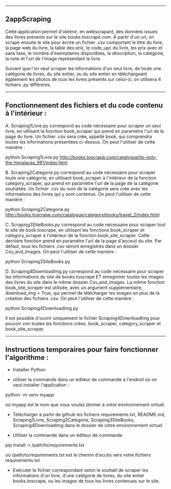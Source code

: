 -----------
2appScraping
------------

Cette application permet d'obtenir, en webscrapant, des données issues des livres présents sur le site books.toscrape.com.
À partir d'un url, on scrape ensuite le site pour écrire un fichier .csv comportant le titre du livre, la page web du livre, la table des prix, le code_upc du livre, les prix avec et sans taxe, le nombre d'exemplaires disponibles, la description, la catégorie, la note et l'url de l'image représentant le livre.

Suivant que l'on veut scraper les informations d'un seul livre, de toute une catégorie de livres, du site entier, ou du site entier en téléchargeant également les photos de tous les livres présents sur celui-ci, on utilisera 4 fichiers .py différents.
 
----------
Fonctionnement des fichiers et du code contenu à l'intérieur :
----------
A. Scraping1Livre.py correspond au code nécessaire pour scraper un seul livre, en utilisant la fonction book_scraper qui prend en paramètre l'url de la page du livre.
Un fichier .csv sera crée, appellé book, qui comprendra toutes les informations présentées ci-dessus.
On peut l'utiliser de cette manière :

python Scraping1Livre.py http://books.toscrape.com/catalogue/its-only-the-himalayas_981/index.html




B. Scraping2Categorie.py correspond au code nécessaire pour scraper toute une catégorie, en utilisant book_scraper à l'intérieur de la fonction category_scraper,
qui prend en paramètre l'url de la page de la catégorie souhaitée. Un fichier .csv du nom de la catégorie sera crée avec les informations des livres qui y sont contenus.
On peut l'utiliser de cette manière :

python Scraping2Categorie.py http://books.toscrape.com/catalogue/category/books/travel_2/index.html




C. Scraping3SiteBooks.py correspond au code nécessaire pour scraper tout le site de book.toscrape, en utilisant les fonctions book_scraper et category_scraper à l'intérieur
de la fonction book_site_scraper. Cette dernière fonction prend en paramètre l'url de la page d'acceuil du site.
Par défaut, tous les fichiers .csv seront enregistrés dans un dossier Csv_and_Images. 
On peut l'utiliser de cette manière :

python Scraping3SiteBooks.py




D. Scraping4DownloadImg.py correspond au code nécessaire pour scraper les informations du site de books.toscrape ET enregistrer toutes les images des livres
du site dans le même dossier Csv_and_Images. La même fonction book_site_scraper est utilisée, avec un argument supplémentaire, download_img = True, qui permet de télécharger les images en plus de la création des fichiers .csv.
On peut l'utiliser de cette manière :

python Scraping4DownloadImg.py


Il est possible d'ouvrir uniquement le fichier Scraping4DownloadImg  pour pouvoir voir toutes les fonctions crées, book_scraper, category_scraper et
book_site_scraper.



----------
Instructions temporaires pour faire fonctionner l'algorithme :
----------

- Installer Python

- utiliser la commande dans un éditeur de commande à l'endroit où on veut installer l'application :

python -m venv myapp

où myapp est le nom que vous voulez donner à votre environnement virtuel.

- Télécharger à partir de github les fichiers requirements.txt, README.md, Scraping1Livre, Scraping2Categorie, Scraping3SiteBooks, Scraping4DownloadImg dans le dossier
de votre environnement virtuel.

- Utiliser la commande dans un éditeur de commande
 
 pip install -r /path/to/requirements.txt 
 
 où /path/to/requirements.txt est le chemin d'accès vers votre fichiers requirements.txt
 
 - Exécuter le fichier correspondant selon le souhait de scraper les informations d'un livre, d'une catégorie de livres, du site entier books.toscrape, ou les images de
 tous les livres contenues sur le site.

